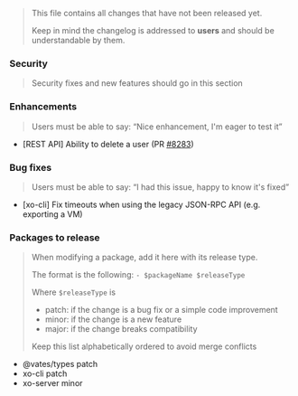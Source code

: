 > This file contains all changes that have not been released yet.
>
> Keep in mind the changelog is addressed to **users** and should be
> understandable by them.

### Security

> Security fixes and new features should go in this section

### Enhancements

> Users must be able to say: “Nice enhancement, I'm eager to test it”

- [REST API] Ability to delete a user (PR [#8283](https://github.com/vatesfr/xen-orchestra/pull/8283))

### Bug fixes

> Users must be able to say: “I had this issue, happy to know it's fixed”

- [xo-cli] Fix timeouts when using the legacy JSON-RPC API (e.g. exporting a VM)

### Packages to release

> When modifying a package, add it here with its release type.
>
> The format is the following: `- $packageName $releaseType`
>
> Where `$releaseType` is
>
> - patch: if the change is a bug fix or a simple code improvement
> - minor: if the change is a new feature
> - major: if the change breaks compatibility
>
> Keep this list alphabetically ordered to avoid merge conflicts

<!--packages-start-->

- @vates/types patch
- xo-cli patch
- xo-server minor

<!--packages-end-->
